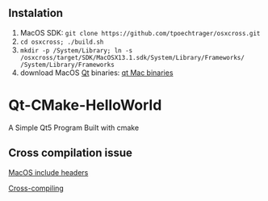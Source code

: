 ## Instalation

1. MacOS SDK: `git clone https://github.com/tpoechtrager/osxcross.git`
2. `cd osxcross; ./build.sh`
3. `mkdir -p /System/Library; ln -s /osxcross/target/SDK/MacOSX13.1.sdk/System/Library/Frameworks/ /System/Library/Frameworks`
4. download MacOS [Qt](Qt) binaries: [qt Mac binaries](https://download.qt.io/online/qtsdkrepository/mac_x64/desktop/qt5_5152/qt.qt5.5152.clang_64/)



Qt-CMake-HelloWorld
===================

A Simple Qt5 Program Built with cmake


## Cross compilation issue 

[MacOS include headers](https://stackoverflow.com/questions/25596845/why-do-i-have-to-specifically-include-headers-in-some-osx-frameworks-with-eclips)

[Cross-compiling](https://stackoverflow.com/questions/19041157/cross-compiling-qt-5)

